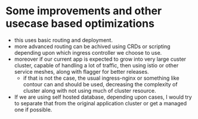 # Some improvements and other usecase based optimizations

* this uses basic routing and deployment.
* more advanced routing can be achived using CRDs or scripting depending upon which ingress controller we choose to use.
* moreover if our current app is expected to grow into very large custer cluster, capable of handling a lot of traffic, then using istio or other service meshes, along with flagger for better releases.
    * if that is not the case, the usual ingress-nginx or something like contour can and should be used, decreasing the complexity of cluster along with not using much of cluster resource.
* If we are using self hosted database, depending upon cases, I would try to separate that from the original application cluster or get a managed one if possible.